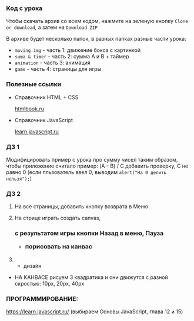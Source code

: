 ### Код с урока

Чтобы скачать архив со всем кодом, нажмите на зеленую кнопку `Clone or download`, а затем на `Download ZIP`

В архиве будет несколько папок, в разных папках разные части урока:
* `moving img` - часть 1: движение бокса с картинкой
* `suma & timer` - часть 2: сумма A и B + таймер
* `animation`	- часть 3: анимация
* `game` - часть 4: страницы для игры

### Полезные ссылки

* Справочник HTML + CSS

    [htmlbook.ru](https://www.htmlbook.ru)


* Справочник JavaScript

    [learn.javascript.ru](learn.javascript.ru)


### ДЗ 1

Модифицировать пример с урока про сумму чисел таким образом,
	чтобы приложение считало пример:
	(A - B) / C
	добавить проверку, С не равно 0 (если пльзователь ввел 0,
		выводим `alert("На 0 делить нельзя");`)
    

### ДЗ 2

1) На все страницы, добавить кнопку возврата в Меню

2) На стрице играть создать canvas, <h3> с результатом игры
	кнопки Назад в меню, Пауза
	+ порисовать на канвас

3) + дизайн

* НА КАНВАСЕ рисуем 3 квадратика и они движутся с разной скростью:
	10px, 20px, 40px

### ПРОГРАММИРОВАНИЕ:
https://learn.javascript.ru/ (выбираем Основы JavaScript, глава 12 и 15)
